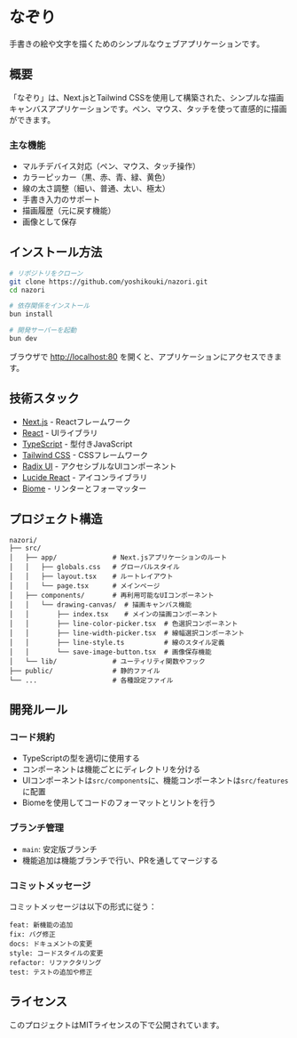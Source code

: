 # なぞり

手書きの絵や文字を描くためのシンプルなウェブアプリケーションです。

## 概要

「なぞり」は、Next.jsとTailwind CSSを使用して構築された、シンプルな描画キャンバスアプリケーションです。ペン、マウス、タッチを使って直感的に描画ができます。

### 主な機能

- マルチデバイス対応（ペン、マウス、タッチ操作）
- カラーピッカー（黒、赤、青、緑、黄色）
- 線の太さ調整（細い、普通、太い、極太）
- 手書き入力のサポート
- 描画履歴（元に戻す機能）
- 画像として保存

## インストール方法

```bash
# リポジトリをクローン
git clone https://github.com/yoshikouki/nazori.git
cd nazori

# 依存関係をインストール
bun install

# 開発サーバーを起動
bun dev
```

ブラウザで [http://localhost:80](http://localhost:80) を開くと、アプリケーションにアクセスできます。

## 技術スタック

- [Next.js](https://nextjs.org/) - Reactフレームワーク
- [React](https://reactjs.org/) - UIライブラリ
- [TypeScript](https://www.typescriptlang.org/) - 型付きJavaScript
- [Tailwind CSS](https://tailwindcss.com/) - CSSフレームワーク
- [Radix UI](https://www.radix-ui.com/) - アクセシブルなUIコンポーネント
- [Lucide React](https://lucide.dev/) - アイコンライブラリ
- [Biome](https://biomejs.dev/) - リンターとフォーマッター

## プロジェクト構造

```
nazori/
├── src/
│   ├── app/              # Next.jsアプリケーションのルート
│   │   ├── globals.css   # グローバルスタイル
│   │   ├── layout.tsx    # ルートレイアウト
│   │   └── page.tsx      # メインページ
│   ├── components/       # 再利用可能なUIコンポーネント
│   │   └── drawing-canvas/  # 描画キャンバス機能
│   │       ├── index.tsx    # メインの描画コンポーネント
│   │       ├── line-color-picker.tsx  # 色選択コンポーネント
│   │       ├── line-width-picker.tsx  # 線幅選択コンポーネント
│   │       ├── line-style.ts          # 線のスタイル定義
│   │       └── save-image-button.tsx  # 画像保存機能
│   └── lib/              # ユーティリティ関数やフック
├── public/               # 静的ファイル
└── ...                   # 各種設定ファイル
```

## 開発ルール

### コード規約

- TypeScriptの型を適切に使用する
- コンポーネントは機能ごとにディレクトリを分ける
- UIコンポーネントは`src/components`に、機能コンポーネントは`src/features`に配置
- Biomeを使用してコードのフォーマットとリントを行う

### ブランチ管理

- `main`: 安定版ブランチ
- 機能追加は機能ブランチで行い、PRを通してマージする

### コミットメッセージ

コミットメッセージは以下の形式に従う：
```
feat: 新機能の追加
fix: バグ修正
docs: ドキュメントの変更
style: コードスタイルの変更
refactor: リファクタリング
test: テストの追加や修正
```

## ライセンス

このプロジェクトはMITライセンスの下で公開されています。
